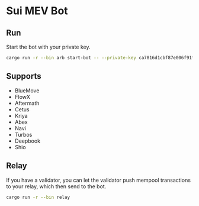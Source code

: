# Sui MEV Bot


## Run 
Start the bot with your private key.

```bash
cargo run -r --bin arb start-bot -- --private-key ca7816d1cbf87e006f91f84ac236b290c31b2e5daf6b2d6a3319f9df55d242b4
```

## Supports

- BlueMove
- FlowX
- Aftermath
- Cetus 
- Kriya
- Abex
- Navi
- Turbos
- Deepbook
- Shio

## Relay
If you have a validator, you can let the validator push mempool transactions to your relay, which then send to the bot.

```bash
cargo run -r --bin relay
```
